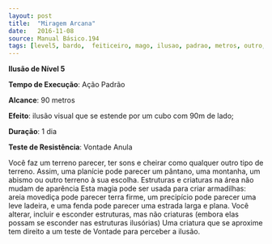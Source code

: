 ```yaml
---
layout: post
title:  "Miragem Arcana"
date:   2016-11-08
source: Manual Básico.194
tags: [level5, bardo,  feiticeiro, mago, ilusao, padrao, metros, outro, dia, vontade, anula]
---
```


**Ilusão de Nível 5**

**Tempo de Execução**: Ação Padrão

**Alcance**: 90 metros

**Efeito**: ilusão visual que se estende por um cubo com 90m de lado;

**Duração**: 1 dia

**Teste de Resistência**: Vontade Anula

Você faz um terreno parecer, ter sons e cheirar como qualquer outro tipo de terreno. 
Assim, uma planície pode parecer um pântano, uma montanha, um abismo ou outro terreno à sua escolha. 
Estruturas e criaturas na área não mudam de aparência Esta magia pode ser usada para criar armadilhas: areia movediça pode parecer terra firme, um precipício pode parecer uma leve ladeira, e uma fenda pode parecer uma estrada larga e plana. 
Você alterar, incluir e esconder estruturas, mas não criaturas (embora elas possam se esconder nas estruturas ilusórias)
Uma criatura que se aproxime tem direito a um teste de Vontade para perceber a ilusão.